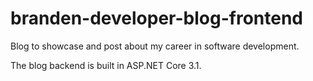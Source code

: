 # branden-developer-blog-frontend
Blog to showcase and post about my career in software development.

The blog backend is built in ASP.NET Core 3.1.